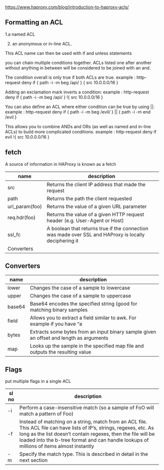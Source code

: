 
https://www.haproxy.com/blog/introduction-to-haproxy-acls/


## Formatting an ACL

1.a named ACL 

2. an anonymous or in-line ACL.


This ACL name can then be used with if and unless statements



you can chain multiple conditions together. ACLs listed one after another without anything in between will be considered to be joined with an and. 



The condition overall is only true if both ACLs are true.     example : http-request deny if { path -i -m beg /api/ } { src 10.0.0.0/16 }

Adding an exclamation mark inverts a condition:               example : http-request deny if { path -i -m beg /api/ } !{ src 10.0.0.0/16 }

You can also define an ACL where either condition can be true by using ||:     example :   http-request deny if { path -i -m beg /evil/ } || { path -i -m end /evil }

This allows you to combine ANDs and ORs (as well as named and in-line ACLs) to build more complicated conditions. example :  http-request deny if evil !{ src 10.0.0.0/16 }



## fetch

A source of information in HAProxy is known as a fetch



| name  | description  |
| ------------- | ------------- |
| src  | Returns the client IP address that made the request |
| path  | Returns the path the client requested  |
| url_param(foo)  | Returns the value of a given URL parameter |
| req.hdr(foo)  | Returns the value of a given HTTP request header (e.g. User-Agent or Host) |
| ssl_fc  | A boolean that returns true if the connection was made over SSL and HAProxy is locally deciphering it
Converters  |


## Converters

| name  | description  |
| ------------- | ------------- |
| lower  | Changes the case of a sample to lowercase  |
| upper | Changes the case of a sample to uppercase  |
| base64  | Base64 encodes the specified string (good for matching binary samples  |
| field  | Allows you to extract a field similar to awk. For example if you have “a|b|c” as a sample and run field(|,3) on it you will be left with “c”  |
| bytes  | Extracts some bytes from an input binary sample given an offset and length as arguments |
| map  | Looks up the sample in the specified map file and outputs the resulting value  |


## Flags

put multiple flags in a single ACL

| sl no  | description |
| ------------- | ------------- |
| -i  | Perform a case-insensitive match (so a sample of FoO will match a pattern of Foo)  |
| -f  | Instead of matching on a string, match from an ACL file. This ACL file can have lists of IP’s, strings, regexes, etc. As long as the list doesn’t contain regexes, then the file will be loaded into the b-tree format and can handle lookups of millions of items almost instantly  |
| -m  | Specify the match type. This is described in detail in the next section |
